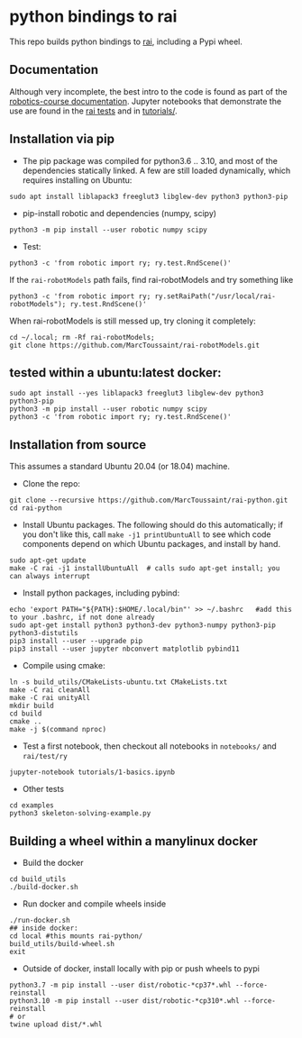 # python bindings to rai

This repo builds python bindings to
[rai](https://github.com/MarcToussaint/rai), including a Pypi wheel.

## Documentation

Although very incomplete, the best intro to the code is found as part
of the
[robotics-course documentation](https://marctoussaint.github.io/robotics-course/). Jupyter
notebooks that demonstrate the use are found in the
[rai tests](https://github.com/MarcToussaint/rai/tree/master/test/ry)
and in [tutorials/](tutorials/).

## Installation via pip

* The pip package was compiled for python3.6 .. 3.10, and most of the dependencies statically linked. A few are still loaded dynamically, which requires installing on Ubuntu:
```
sudo apt install liblapack3 freeglut3 libglew-dev python3 python3-pip
```
* pip-install robotic and dependencies (numpy, scipy)
```
python3 -m pip install --user robotic numpy scipy
```
* Test:
```
python3 -c 'from robotic import ry; ry.test.RndScene()'
```
If the `rai-robotModels` path fails, find rai-robotModels and try something like
```
python3 -c 'from robotic import ry; ry.setRaiPath("/usr/local/rai-robotModels"); ry.test.RndScene()'
```
When rai-robotModels is still messed up, try cloning it completely:
```
cd ~/.local; rm -Rf rai-robotModels;
git clone https://github.com/MarcToussaint/rai-robotModels.git
```
<!--
* You can download other examples and test:
```
wget https://github.com/MarcToussaint/rai-python/raw/master/examples/skeleton-solving-example.py
python3 skeleton-solving-example.py
```
-->

## tested within a ubuntu:latest docker:
```
sudo apt install --yes liblapack3 freeglut3 libglew-dev python3 python3-pip
python3 -m pip install --user robotic numpy scipy
python3 -c 'from robotic import ry; ry.test.RndScene()'
```


## Installation from source

This assumes a standard Ubuntu 20.04 (or 18.04) machine.

* Clone the repo:
```
git clone --recursive https://github.com/MarcToussaint/rai-python.git
cd rai-python
```

* Install Ubuntu packages. The following should do this automatically; if you don't like this, call `make -j1 printUbuntuAll` to see which code components depend on which Ubuntu packages, and install by hand.
```
sudo apt-get update
make -C rai -j1 installUbuntuAll  # calls sudo apt-get install; you can always interrupt
```

* Install python packages, including pybind:
```
echo 'export PATH="${PATH}:$HOME/.local/bin"' >> ~/.bashrc   #add this to your .bashrc, if not done already
sudo apt-get install python3 python3-dev python3-numpy python3-pip python3-distutils
pip3 install --user --upgrade pip
pip3 install --user jupyter nbconvert matplotlib pybind11
```

* Compile using cmake:
```
ln -s build_utils/CMakeLists-ubuntu.txt CMakeLists.txt
make -C rai cleanAll
make -C rai unityAll
mkdir build
cd build
cmake ..
make -j $(command nproc)
```

* Test a first notebook, then checkout all notebooks in `notebooks/` and `rai/test/ry`
```
jupyter-notebook tutorials/1-basics.ipynb
```

* Other tests
```
cd examples
python3 skeleton-solving-example.py
```

## Building a wheel within a manylinux docker

* Build the docker
```
cd build_utils
./build-docker.sh
```

* Run docker and compile wheels inside
```
./run-docker.sh
## inside docker:
cd local #this mounts rai-python/
build_utils/build-wheel.sh
exit
```

* Outside of docker, install locally with pip or push wheels to pypi
```
python3.7 -m pip install --user dist/robotic-*cp37*.whl --force-reinstall
python3.10 -m pip install --user dist/robotic-*cp310*.whl --force-reinstall
# or
twine upload dist/*.whl
```
